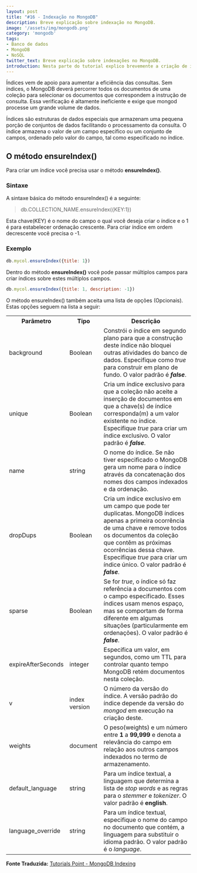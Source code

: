 ```yaml
---
layout: post
title: "#16 - Indexação no MongoDB"
description: Breve explicação sobre indexação no MongoDB.
image: '/assets/img/mongodb.png'
category: 'mongodb'
tags:
- Banco de dados
- MongoDB
- NoSQL
twitter_text: Breve explicação sobre indexações no MongoDB.
introduction: Nesta parte do tutorial explico brevemente a criação de índices no MongoDB.
---
```


Índices vem de apoio para aumentar a eficiência das consultas. Sem índices, o MongoDB deverá percorrer todos os documentos de uma coleção para selecionar os documentos que correspondem a instrução de consulta. Essa verificação é altamente ineficiente e exige que mongod processe um grande volume de dados.

Índices são estruturas de dados especiais que armazenam uma pequena porção de conjuntos de dados facilitando o processamento da consulta. O índice armazena o valor de um campo específico ou um conjunto de campos, ordenado pelo valor do campo, tal como especificado no índice.

## O método ensureIndex()

Para criar um índice você precisa usar o método **ensureIndex()**.

### Sintaxe

A sintaxe básica do método ensureIndex() é a seguinte:

>db.COLLECTION_NAME.ensureIndex({KEY:1})

Esta chave(KEY) é o nome do campo o qual você deseja criar o índice e o 1 é para estabelecer ordenação crescente. Para criar índice em ordem decrescente você precisa o -1.

### Exemplo

```js
db.mycol.ensureIndex({title: 1})
```

Dentro do método **ensureIndex()** você pode passar múltiplos campos para criar índices sobre estes múltiplos campos.

```js
db.mycol.ensureIndex({title: 1, description: -1})
```

O método ensureIndex() também aceita uma lista de opções (Opcionais). Estas opções seguem na lista a seguir:

<table>
<tbody>
<tr>
<th>Parâmetro</th>
<th>Tipo</th>
<th>Descrição</th>
</tr>
<tr>
<td>background</td>
<td>Boolean</td>
<td>Constrói o índice em segundo plano para que a construção deste índice não bloquei outras atividades do banco de dados. Especifique como <i>true</i> para construir em plano de fundo. O valor padrão é <i><b>false</b></i>.</td>
</tr>
<tr>
<td>unique</td>
<td>Boolean</td>
<td>Cria um índice exclusivo para que a coleção não aceite a inserção de documentos em que a chave(s) de índice corresponda(m) a um valor existente no índice. Especifique <i>true</i> para criar um índice exclusivo. O valor padrão é <i><b>false</b></i>.</td>
</tr>
<tr>
<td>name</td>
<td>string</td>
<td>O nome do índice. Se não tiver especificado o MongoDB gera um nome para o índice através da concatenação dos nomes dos campos indexados e da ordenação.</td>
</tr>
<tr>
<td>dropDups</td>
<td>Boolean</td>
<td>Cria um índice exclusivo em um campo que pode ter duplicatas. MongoDB índices apenas a primeira ocorrência de uma chave e remove todos os documentos da coleção que contêm as próximas ocorrências dessa chave. Especifique <i>true</i> para criar um índice único. O valor padrão é <i><b>false</b></i>.</td>
</tr>
<tr>
<td>sparse</td>
<td>Boolean</td>
<td>Se for <i>true</i>, o índice só faz referência a documentos com o campo especificado. Esses índices usam menos espaço, mas se comportam de forma diferente em algumas situações (particularmente em ordenações). O valor padrão é <i><b>false</b></i>.</td>
</tr>
<tr>
<td>expireAfterSeconds</td>
<td>integer</td>
<td>
Especifica um valor, em segundos, como um TTL para controlar quanto tempo MongoDB retém documentos nesta coleção.
</td>
</tr>
<tr>
<td>v</td>
<td>index version</td>
<td>O número da versão do índice. A versão padrão do índice depende da versão do <i>mongod</i> em execução na criação deste.</td>
</tr>
<tr>
<td>weights</td>
<td>document</td>
<td>O peso(weights) e um número entre <b>1</b> a <b>99,999</b> e denota a relevância do campo em relação aos outros campos indexados no termo de armazenamento.</td>
</tr>
<tr>
<td>default_language</td>
<td>string</td>
<td>Para um índice textual, a linguagem que determina a lista de <i>stop words </i>e as regras para o <i>stemmer</i> e <i>tokenizer</i>. O valor padrão é <b>english</b>.</td>
</tr>
<tr>
<td>language_override</td>
<td>string</td>
<td>Para um índice textual, especifique o nome do campo no documento que contém, a linguagem para substituir o idioma padrão. O valor padrão é o <i>language</i>.</td>
</tr>
</tbody>
</table>

**Fonte Traduzida:** [Tutorials Point - MongoDB Indexing](http://www.tutorialspoint.com/mongodb/mongodb_indexing.htm)

